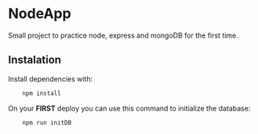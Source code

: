 # NodeApp

Small project to practice node, express and mongoDB for the first time.

## Instalation

Install dependencies with:

```sh
    npm install
```

On your **FIRST** deploy you can use this command to initialize the database:

```sh
    npm run initDB
```
